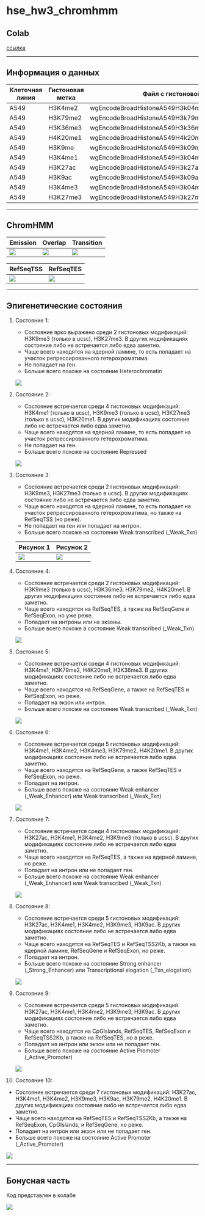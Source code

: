 # hse_hw3_chromhmm

## Colab

[ссылка](https://colab.research.google.com/drive/1WAklSQC1NjeoRP9laFZL0vE7Yqka5hMp?usp=sharing)

---

## Информация о данных 

Клеточная линия | Гистоновая метка | Файл с гистоновой меткой 
--- | --- | --- 
A549 | H3K4me2 | wgEncodeBroadHistoneA549H3k04me2Dex100nmAlnRep1.bam
A549 | H3K79me2 | wgEncodeBroadHistoneA549H3k79me2Dex100nmAlnRep1.bam
A549 | H3K36me3 | wgEncodeBroadHistoneA549H3k36me3Dex100nmAlnRep1.bam
A549 | H4K20me1 |  wgEncodeBroadHistoneA549H4k20me1Etoh02AlnRep1.bam
A549 | H3K9me | wgEncodeBroadHistoneA549H3k09me3Etoh02AlnRep1.bam
A549 | H3K4me1 | wgEncodeBroadHistoneA549H3k04me1Dex100nmAlnRep1.bam
A549 | H3K27ac | wgEncodeBroadHistoneA549H3k27acDex100nmAlnRep1.bam
A549 | H3K9ac | wgEncodeBroadHistoneA549H3k09acEtoh02AlnRep1.bam
A549 | H3K4me3 | wgEncodeBroadHistoneA549H3k04me3Dex100nmAlnRep1.bam
A549 | H3K27me3 | wgEncodeBroadHistoneA549H3k27me3Dex100nmAlnRep1.bam

---

## ChromHMM

Emission | Overlap | Transition 
 --- | --- | ---
 ![](/img/emissions_10.png) | ![](/img/A549_10_overlap.png) | ![](/img/transitions_10.png)

RefSeqTSS | RefSeqTES 
 --- | --- 
![](/img/A549_10_RefSeqTSS_neighborhood.png) | ![](/img/A549_10_RefSeqTES_neighborhood.png)

---

## Эпигенетические состояния

1. Состояние 1:
   - Cостояние ярко выражено среди 2 гистоновых модификаций: H3K9me3 (только в ucsc), H3K27me3. В других модификациях состояние либо не встречается либо едва заметно.
   - Чаще всего находятся на ядерной ламине, то есть попадает на участок репрессированного гетерохроматима.
   - Не попадает на ген.
   - Больше всего похоже на состояние Heterochromatin
  
    ![](/img/state_1.png)
    
2. Состояние 2:
   - Cостояние встречается среди 4 гистоновых модификаций: H3K4me1 (только в ucsc), H3K9me3 (только в ucsc), H3K27me3 (только в ucsc), H3K20me1. В других модификациях состояние либо не встречается либо едва заметно.
   - Чаще всего находятся на ядерной ламине, то есть попадает на участок репрессированного гетерохроматима.
   - Не попадает на ген.
   - Больше всего похоже на состояние Repressed
  
    ![](/img/state_2.png)

3. Состояние 3:
   - Cостояние встречается среди 2 гистоновых модификаций: H3K9me3, H3K27me3 (только в ucsc). В других модификациях состояние либо не встречается либо едва заметно.
   - Чаще всего находятся на ядерной ламине, то есть попадает на участок репрессированного гетерохроматима, но также на RefSeqTSS (но реже).
   - Не попадает на ген или попадает на интрон.
   - Больше всего похоже на состояние Weak transcribed (_Weak_Txn)
  
    Рисунок 1 | Рисунок 2
    --- | --- 
    ![](/img/state_3_1.png) | ![](/img/state_3_2.png)
  
4. Состояние 4:
   - Cостояние встречается среди 2 гистоновых модификаций: H3K9me3 (только в ucsc), H3K36me3, H3K79me2, H4K20me1. В других модификациях состояние либо не встречается либо едва заметно.
   - Чаще всего находятся на RefSeqTES, а также на RefSeqGene и RefSeqExon, но уже реже.
   - Попадает на интроны или на экзоны.
   - Больше всего похоже а состояние Weak transcribed (_Weak_Txn)
  
    ![](/img/state_4.png)
 
5. Состояние 5:
   - Cостояние встречается среди 4 гистоновых модификаций: H3K4me1, H3K79me2, H4K20me1, H3K36me3. В других модификациях состояние либо не встречается либо едва заметно.
   - Чаще всего находятся на RefSeqGene, а также на RefSeqTES и RefSeqExon, но реже.
   - Попадает на экзон или интрон.
   - Больше всего похоже на состояние Weak transcribed (_Weak_Txn)
  
    ![](/img/state_5.png)
   
6. Состояние 6:
   - Cостояние встречается среди 5 гистоновых модификаций: H3K4me1, H3K4me2, H3K4me3, H3K79me2, H4K20me1. В других модификациях состояние либо не встречается либо едва заметно.
   - Чаще всего находятся на RefSeqGene, а также RefSeqTES и RefSeqExon, но реже.
   - Попадает на интрон.
   - Больше всего похоже на состояние Weak enhancer (_Weak_Enhancer) или Weak transcribed (_Weak_Txn)
  
    ![](/img/state_6.png)
 
7. Состояние 7:
   - Cостояние встречается среди 4 гистоновых модификаций: H3K27ac, H3K4me1, H3K4me2, H3K9me3 (только в ucsc). В других модификациях состояние либо не встречается либо едва заметно.
   - Чаще всего находятся на RefSeqTES, а также на ядерной ламине, но реже.
   - Попадает на интрон или не попадает ген.
   - Больше всего похоже на состояние Weak enhancer (_Weak_Enhancer) или Weak transcribed (_Weak_Txn)
  
    ![](/img/state_7.png) 
    
8. Состояние 8:
   - Cостояние встречается среди 5 гистоновых модификаций: H3K27ac, H3K4me1, H3K4me2, H3K9me3, H3K9ac. В других модификациях состояние либо не встречается либо едва заметно.
   - Чаще всего находятся на RefSeqTES и RefSeqTSS2Kb, а также на ядерной ламине, RefSeqGene и RefSeqExon, но реже.
   - Попадает на интрон.
   - Больше всего похоже на состояние Strong enhancer (_Strong_Enhancer) или Transcriptional elogation (_Txn_elogation)
  
    ![](/img/state_8.png) 
 
9. Состояние 9:
   - Cостояние встречается среди 5 гистоновых модификаций: H3K27ac, H3K4me1, H3K4me2, H3K9me3, H3K9ac. В других модификациях состояние либо не встречается либо едва заметно.
   - Чаще всего находятся на CpGIslands, RefSeqTES, RefSeqExon и RefSeqTSS2Kb, а также на RefSeqTES, но в реже.
   - Попадает на интрон или экзон или не попадает ген.
   - Больше всего похоже на состояние Active Promoter (_Active_Promoter)
  
    ![](/img/state_9.png) 
   
10. Состояние 10:
   - Cостояние встречается среди 7 гистоновых модификаций: H3K27ac, H3K4me1, H3K4me2, H3K9me3, H3K9ac, H3K79me2, H4K20me1. В других модификациях состояние либо не встречается либо едва заметно.
   - Чаще всего находятся на RefSeqTES и RefSeqTSS2Kb, а также на RefSeqExon, CpGIslands, и RefSeqGene, но реже.
   - Попадает на интрон или экзон или не попадает ген.
   - Больше всего похоже на состояние Active Promoter (_Active_Promoter)
  
   ![](/img/state_10.png)   
   
---

## Бонусная часть
Код представлен в колабе

![](/img/bonus.png)   
  
